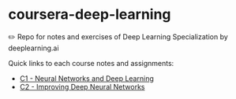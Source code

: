 # coursera-deep-learning
:pencil2: Repo for notes and exercises of Deep Learning Specialization by deeplearning.ai

Quick links to each course notes and assignments:
* [C1 - Neural Networks and Deep Learning](/C1_Neural_Networks_and_Deep_Learning)
* [C2 - Improving Deep Neural Networks](/C2_Improving_Deep_Neural_Networks)

